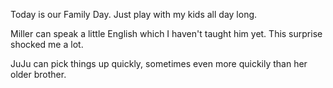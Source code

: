 Today is our Family Day. Just play with my kids all day long.

Miller can speak a little English which I haven't taught him yet. This surprise shocked me a lot.

JuJu can pick things up quickly, sometimes even more quickily than her older brother.
